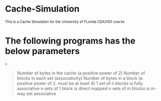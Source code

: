 # Cache-Simulation
<sub>This is a Cache Simulation for the University of FLorida CDA3101 course </sub>
# The following programs has the below parameters
<sub> >
>Number of bytes in the cache (a positive power of 2) </n> 
Number of blocks in each set (associativity)
Number of bytes in a block (a positive power of 2, must be at least 4)
1 set of n blocks is fully associative
n sets of 1 block is direct mapped
n sets of m blocks is m-way set associative
